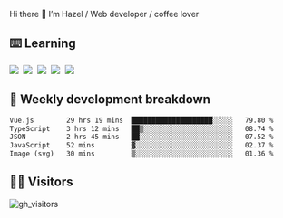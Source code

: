 
Hi there 👋 I’m Hazel / Web developer / coffee lover

## ⌨️ Learning

<samp>
 <a href="https://github.com/vuejs/core"><img src="https://api.iconify.design/logos:vue.svg" /></a>
  <a href="https://github.com/vuejs/core"><img src="https://api.iconify.design/logos:react.svg" /></a>
  <a href="https://github.com/vitejs/vite"><img src="https://api.iconify.design/logos:vitejs.svg" /></a>
  <a href="https://github.com/microsoft/TypeScript"><img src="https://api.iconify.design/logos:typescript-icon.svg" /></a> 
  <a href="https://github.com/unocss/unocss"><img src="https://api.iconify.design/logos:unocss.svg" /></a>
  

</samp>


## 🦀 Weekly development breakdown

<!--START_SECTION:waka-->

```txt
Vue.js        29 hrs 19 mins  ████████████████████░░░░░   79.80 %
TypeScript    3 hrs 12 mins   ██▒░░░░░░░░░░░░░░░░░░░░░░   08.74 %
JSON          2 hrs 45 mins   ██░░░░░░░░░░░░░░░░░░░░░░░   07.52 %
JavaScript    52 mins         ▓░░░░░░░░░░░░░░░░░░░░░░░░   02.37 %
Image (svg)   30 mins         ▒░░░░░░░░░░░░░░░░░░░░░░░░   01.36 %
```

<!--END_SECTION:waka-->
## 👬🏻 Visitors

![gh_visitors](https://profile-counter.glitch.me/Hazel-Lin/count.svg)

